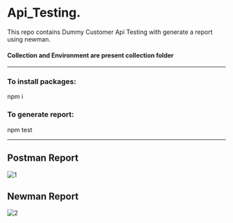 # Api_Testing.
This repo contains Dummy Customer Api Testing with generate a report using newman.

#### Collection and Environment are present collection folder
------------------
### To install packages:
npm i

### To generate report:
npm test

-------------------
## Postman Report
![1](https://user-images.githubusercontent.com/38497405/115919149-42f1e500-a49a-11eb-97df-d3a755ac36ea.PNG)

## Newman Report
![2](https://user-images.githubusercontent.com/38497405/115919194-53a25b00-a49a-11eb-8aa6-9e4030d92807.PNG)
